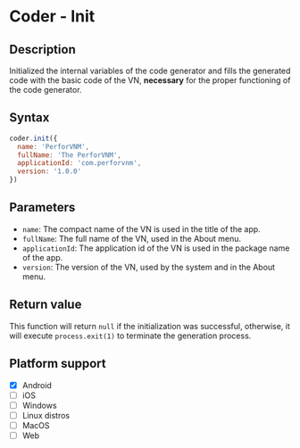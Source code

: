 # Coder - Init

## Description

Initialized the internal variables of the code generator and fills the generated code with the basic code of the VN, **necessary** for the proper functioning of the code generator.

## Syntax

```js
coder.init({
  name: 'PerforVNM',
  fullName: 'The PerforVNM',
  applicationId: 'com.perforvnm',
  version: '1.0.0'
})
```

## Parameters

- `name`: The compact name of the VN is used in the title of the app.
- `fullName`: The full name of the VN, used in the About menu.
- `applicationId`: The application id of the VN is used in the package name of the app.
- `version`: The version of the VN, used by the system and in the About menu.

## Return value

This function will return `null` if the initialization was successful, otherwise, it will execute `process.exit(1)` to terminate the generation process.

## Platform support

- [x] Android
- [ ] iOS
- [ ] Windows
- [ ] Linux distros
- [ ] MacOS
- [ ] Web
